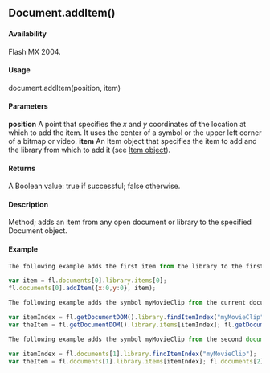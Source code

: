 ## Document.addItem()

#### Availability

Flash MX 2004.

#### Usage

document.addItem(position, item)

#### Parameters

**position** A point that specifies the *x* and *y* coordinates of the location at which to add the item. It uses the center of a symbol or the upper left corner of a bitmap or video.
**item** An Item object that specifies the item to add and the library from which to add it (see [Item object](../Item_object/item_summary.md)).

#### Returns

A Boolean value: true if successful; false otherwise.

#### Description

Method; adds an item from any open document or library to the specified Document object.

#### Example

```javascript
The following example adds the first item from the library to the first document at the specified location for the selected symbol, bitmap, or video:

var item = fl.documents[0].library.items[0]; 
fl.documents[0].addItem({x:0,y:0}, item);

The following example adds the symbol myMovieClip from the current document’s library to the current document:

var itemIndex = fl.getDocumentDOM().library.findItemIndex("myMovieClip"); 
var theItem = fl.getDocumentDOM().library.items[itemIndex]; fl.getDocumentDOM().addItem({x:0,y:0}, theItem);

The following example adds the symbol myMovieClip from the second document in the documents array to the third document in the documents array:

var itemIndex = fl.documents[1].library.findItemIndex("myMovieClip"); 
var theItem = fl.documents[1].library.items[itemIndex]; fl.documents[2].addItem({x:0,y:0}, theItem);

```
